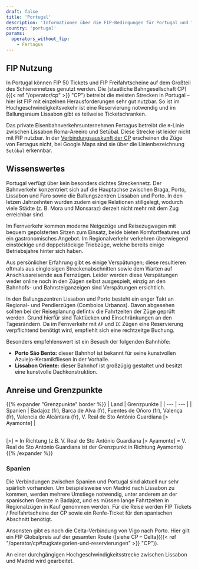 ```yaml
---
draft: false
title: 'Portugal'
description: 'Informationen über die FIP-Bedingungen für Portugal und für welche Betreiber Vergünstigungen genutzt werden können.'
country: 'portugal'
params:
  operators_without_fip:
    - Fertagus
---
```


## FIP Nutzung

In Portugal können FIP 50 Tickets und FIP Freifahrtscheine auf dem Großteil des Schienennetzes genutzt werden.
Die [staatliche Bahngesellschaft CP]({{< ref "/operator/cp" >}} "CP") betreibt die meisten Strecken in Portugal – hier ist FIP mit einzelnen Herausforderungen sehr gut nutzbar.
So ist im Hochgeschwindigkeitsvekehr ist eine Reservierung notwendig und im Ballungsraum Lissabon gibt es teilweise Ticketschranken.

Das private Eisenbahnverkehrsunternehmen Fertagus betreibt die `R`-Linie zwischen Lissabon Roma-Areeiro und Setúbal. Diese Strecke ist leider nicht mit FIP nutzbar.
In der [Verbindungsauskunft der CP](https://www.cp.pt/passageiros/en) erscheinen die Züge von Fertagus nicht, bei Google Maps sind sie über die Linienbezeichnung `Setúbal` erkennbar.

## Wissenswertes

Portugal verfügt über kein besonders dichtes Streckennetz.
Der Bahnverkehr konzentriert sich auf die Hauptachse zwischen Braga, Porto, Lissabon und Faro sowie die Ballungszentren Lissabon und Porto.
In den letzen Jahrzehnten wurden zudem einige Relationen stillgelegt, wodurch viele Städte (z. B. Mora und Monsaraz) derzeit nicht mehr mit dem Zug erreichbar sind.

Im Fernverkehr kommen moderne Neigezüge und Reisezugwagen mit bequem gepolsterten Sitzen zum Einsatz, beide bieten Komfortfeatures und ein gastronomisches Angebot. Im Regionalverkehr verkehren überwiegend einstöckige und doppelstöckige Triebzüge, welche bereits einige Betriebsjahre hinter sich haben.

Aus persönlicher Erfahrung gibt es einige Verspätungen; diese resultieren oftmals aus eingleisigen Streckenabschnitten sowie dem Warten auf Anschlussreisende aus Fernzügen.
Leider werden diese Verspätungen weder online noch in den Zügen selbst ausgespielt, einzig an den Bahnhofs- und Bahnsteiganzeigen sind Verspätungen ersichtlich.

In den Ballungszentren Lissabon und Porto besteht ein enger Takt an Regional- und Pendlerzügen (Comboios Urbanos).
Davon abgesehen sollten bei der Reiseplanung defintiv die Fahrtzeiten der Züge geprüft werden. Grund hierfür sind Taktlücken und Einschränkungen an den Tagesrändern.
Da im Fernverkehr mit `AP` und `IC` Zügen eine Reservierung verpflichtend benötigt wird, empfiehlt sich eine rechtzeitge Buchung.

Besonders empfehlenswert ist ein Besuch der folgenden Bahnhöfe:
* **Porto São Bento:** dieser Bahnhof ist bekannt für seine kunstvollen Azulejo-Keramikfliesen in der Vorhalle.
* **Lissabon Oriente:** dieser Bahnhof ist großzügig gestaltet und besitzt eine kunstvolle Dachkonstruktion.

## Anreise und Grenzpunkte

{{% expander "Grenzpunkte" border %}}
| Land | Grenzpunkte |
| --- | --- |
| Spanien | Badajoz (fr), Barca de Alva (fr), Fuentes de Oñoro (fr), Valença (fr), Valencia de Alcántara (fr), V. Real de Sto António Guardiana [> Ayamonte] |

\
[>] = In Richtung (z.B. V. Real de Sto António Guardiana [> Ayamonte] = V. Real de Sto António Guardiana ist der Grenzpunkt in Richtung Ayamonte)
{{% /expander %}}

### Spanien

Die Verbindungen zwischen Spanien und Portugal sind aktuell nur sehr spärlich vorhanden. Um beispielsweise von Madrid nach Lissabon zu kommen, werden mehrere Umstiege notwendig, unter anderem an der spanischen Grenze in Badajoz, und es müssen lange Fahrtzeiten in Regionalzügen in Kauf genommen werden. Für die Reise werden FIP Tickets / Freifahrtscheine der CP sowie ein Renfe-Ticket für den spanischen Abschnitt benötigt.

Ansonsten gibt es noch die Celta-Verbindung von Vigo nach Porto. Hier gilt ein FIP Globalpreis auf der gesamten Route ([siehe CP – Celta]({{< ref "/operator/cp#zugkategorien-und-reservierungen" >}} "CP")).

An einer durchgängigen Hochgeschwindigkeitsstrecke zwischen Lissabon und Madrid wird gearbeitet.
